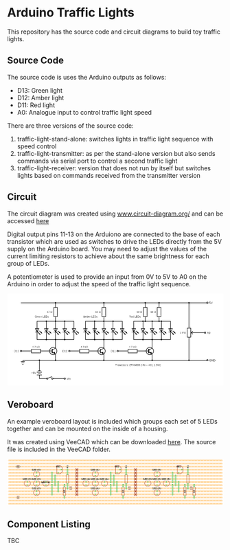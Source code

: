 # Arduino Traffic Lights

This repository has the source code and circuit diagrams to build toy traffic lights.

## Source Code

The source code is uses the Arduino outputs as follows:
- D13: Green light
- D12: Amber light
- D11: Red light
- A0: Analogue input to control traffic light speed

There are three versions of the source code:
1. traffic-light-stand-alone: switches lights in traffic light sequence with speed control
2. traffic-light-transmitter: as per the stand-alone version but also sends commands via serial port to control a second traffic light
3. traffic-light-receiver: version that does not run by itself but switches lights based on commands received from the transmitter version

## Circuit

The circuit diagram was created using www.circuit-diagram.org/ and can be accessed [here](https://crcit.net/c/985ce7fabe784014be060ab223fa8f4e)

Digital output pins 11-13 on the Arduiono are connected to the base of each transistor which are used as switches to drive the LEDs directly from the 5V supply on the Arduino board.
You may need to adjust the values of the current limiting resistors to achieve about the same brightness for each group of LEDs.

A potentiometer is used to provide an input from 0V to 5V to A0 on the Arduino in order to adjust the speed of the traffic light sequence.

![Circuit Diagram](circuit-diagram.png)

## Veroboard

An example veroboard layout is included which groups each set of 5 LEDs together and can be mounted on the inside of a housing.

It was created using VeeCAD which can be downloaded [here](https://veecad.com/downloads.html). The source file is included in the VeeCAD folder.

![Veroboard Layout](veroboard-layout.png)

## Component Listing

TBC
